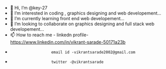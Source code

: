 - 👋 Hi, I’m @key-27
- 👀 I’m interested in coding , graphics designing and web developement...
- 🌱 I’m currently learning front end web developement...
- 💞️ I’m looking to collaborate on graphics designing and full stack web developement...
- 📫 How to reach me - linkedn profile-https://www.linkedin.com/in/vikrant-sarade-50171a23b 
-                       email id -vikrantsarade2002@gmail.com
-                       twitter -@vikrantsarade

<!---
key-27/key-27 is a ✨ special ✨ repository because its `README.md` (this file) appears on your GitHub profile.
You can click the Preview link to take a look at your changes.
--->
